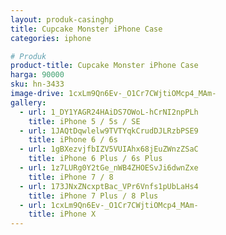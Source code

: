 ```yaml
---
layout: produk-casinghp
title: Cupcake Monster iPhone Case
categories: iphone

# Produk
product-title: Cupcake Monster iPhone Case
harga: 90000
sku: hn-3433
image-drive: 1cxLm9Qn6Ev-_O1Cr7CWjtiOMcp4_MAm-
gallery:
  - url: 1_DY1YAGR24HAiDS7OWoL-hCrNI2npPLh
    title: iPhone 5 / 5s / SE
  - url: 1JAQtDqwlelw9TVTYqkCrudDJLRzbPSE9
    title: iPhone 6 / 6s
  - url: 1gBXezvjfbIZV5VUIAhx68jEuZWnzZSaC
    title: iPhone 6 Plus / 6s Plus
  - url: 1z7LURg0Y2tGe_nWB4ZHOESvJi6dwnZxe
    title: iPhone 7 / 8
  - url: 173JNxZNcxptBac_VPr6Vnfs1pUbLaHs4
    title: iPhone 7 Plus / 8 Plus
  - url: 1cxLm9Qn6Ev-_O1Cr7CWjtiOMcp4_MAm-
    title: iPhone X
---
```

